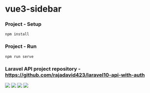# vue3-sidebar

### Project - Setup
```
npm install
```

### Project - Run
```
npm run serve
```

### Laravel API project repository - https://github.com/rajadavid423/laravel10-api-with-auth

<img src="https://drive.google.com/uc?export=view&id=1Tm6spfWVvAdf0vOs494TDHWN7p6pteg8">

<img src="https://drive.google.com/uc?export=view&id=1PajElgqtBfL71gsUIcXHsU8LHd24oMfz">

<img src="https://drive.google.com/uc?export=view&id=1Jxoyr1WYIMSpA8axiLKu3DNYr2ZEBoYY">

<img src="https://drive.google.com/uc?export=view&id=143nwXEmJBiFBbxCJzai-Iqw6CYGU0nd7">
